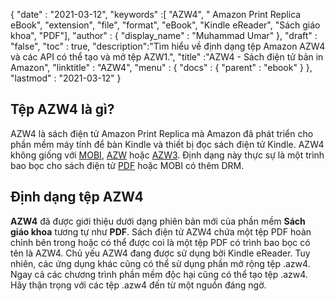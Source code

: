 {
  "date" : "2021-03-12",
  "keywords" :[ "AZW4", " Amazon Print Replica eBook", "extension", "file", "format", "eBook", "Kindle eReader", "Sách giáo khoa", "PDF"],
  "author" : {
    "display_name" : "Muhammad Umar"
},
  "draft" : "false",
  "toc" : true,
  "description":"Tìm hiểu về định dạng tệp Amazon AZW4 và các API có thể tạo và mở tệp AZW1.",
  "title" :"AZW4 - Sách điện tử bản in Amazon",
  "linktitle" : "AZW4",
  "menu" : {
    "docs" : {
      "parent" : "ebook"
}
},
  "lastmod" : "2021-03-12"
}

## Tệp AZW4 là gì?

AZW4 là sách điện tử Amazon Print Replica mà Amazon đã phát triển cho phần mềm máy tính để bàn Kindle và thiết bị đọc sách điện tử Kindle. AZW4 không giống với [MOBI](/vi/ebook/mobi/), [AZW](/vi/ebook/azw/) hoặc [AZW3](/vi/ebook/azw3/). Định dạng này thực sự là một trình bao bọc cho sách điện tử [PDF](/vi/pdf/) hoặc MOBI có thêm DRM.

## Định dạng tệp AZW4

**AZW4** đã được giới thiệu dưới dạng phiên bản mới của phần mềm **Sách giáo khoa** tương tự như **PDF**. Sách điện tử AZW4 chứa một tệp PDF hoàn chỉnh bên trong hoặc có thể được coi là một tệp PDF có trình bao bọc có tên là AZW4. Chủ yếu AZW4 đang được sử dụng bởi Kindle eReader. Tuy nhiên, các ứng dụng khác cũng có thể sử dụng phần mở rộng tệp .azw4. Ngay cả các chương trình phần mềm độc hại cũng có thể tạo tệp .azw4. Hãy thận trọng với các tệp .azw4 đến từ một nguồn đáng ngờ.


